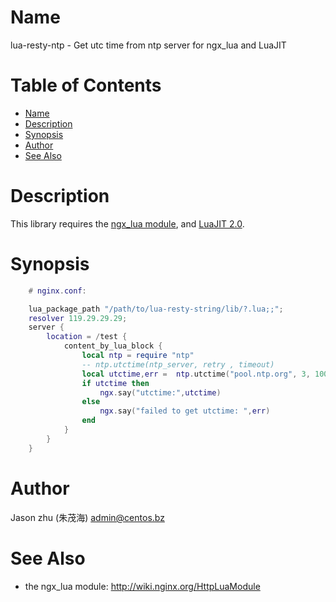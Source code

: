Name
====

lua-resty-ntp - Get utc time from ntp server for ngx_lua and LuaJIT

Table of Contents
=================

* [Name](#name)
* [Description](#description)
* [Synopsis](#synopsis)
* [Author](#author)
* [See Also](#see-also)



Description
===========

This library requires the [ngx_lua module](http://wiki.nginx.org/HttpLuaModule), and [LuaJIT 2.0](http://luajit.org/luajit.html).

Synopsis
========

```lua
    # nginx.conf:

    lua_package_path "/path/to/lua-resty-string/lib/?.lua;;";
    resolver 119.29.29.29;
    server {
        location = /test {
            content_by_lua_block {
                local ntp = require "ntp"
                -- ntp.utctime(ntp_server, retry , timeout)
                local utctime,err =  ntp.utctime("pool.ntp.org", 3, 1000)
                if utctime then
                    ngx.say("utctime:",utctime)
                else
                    ngx.say("failed to get utctime: ",err)
                end           
            }
        }
    }

```

Author
======

Jason zhu (朱茂海) <admin@centos.bz>

See Also
========
* the ngx_lua module: http://wiki.nginx.org/HttpLuaModule